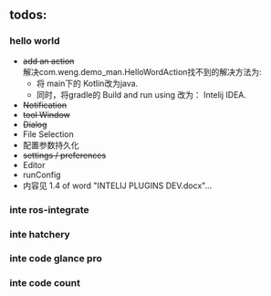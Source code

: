 

## todos:
### hello world
* ~~add an action~~ <br/>
  解决com.weng.demo_man.HelloWordAction找不到的解决方法为:
  * 将 main下的 Kotlin改为java.
  * 同时，将gradle的 Build and run using 改为： Intelij IDEA.
* ~~Notification~~
* ~~tool Window~~
* ~~Dialog~~
* File Selection
* 配置参数持久化
* ~~settings / preferences~~
* Editor
* runConfig
* 内容见 1.4 of word "INTELIJ PLUGINS DEV.docx"... 

### inte ros-integrate
### inte hatchery
### inte code glance pro
### inte code count